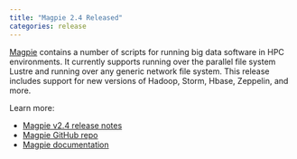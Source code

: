 ```yaml
---
title: "Magpie 2.4 Released"
categories: release
---
```


[Magpie](https://github.com/LLNL/magpie) contains a number of scripts for running big data software in HPC environments. It currently supports running over the parallel file system Lustre and running over any generic network file system. This release includes support for new versions of Hadoop, Storm, Hbase, Zeppelin, and more.

Learn more:

- [Magpie v2.4 release notes](https://github.com/LLNL/magpie/releases/tag/2.4)
- [Magpie GitHub repo](https://github.com/LLNL/magpie)
- [Magpie documentation](https://github.com/LLNL/magpie/tree/master/doc)
